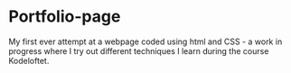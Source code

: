 # Portfolio-page
 
 My first ever attempt at a webpage coded using html and CSS - a work in progress where I try out different techniques I learn during the course Kodeloftet. 
